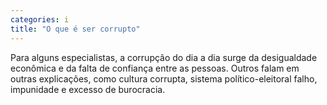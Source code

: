 ```yaml
---
categories: i
title: "O que é ser corrupto"
---
```

Para alguns especialistas, a corrupção do dia a dia surge da desigualdade econômica e da falta de confiança entre as pessoas. Outros falam em outras explicações, como cultura corrupta, sistema político-eleitoral falho, impunidade e excesso de burocracia.